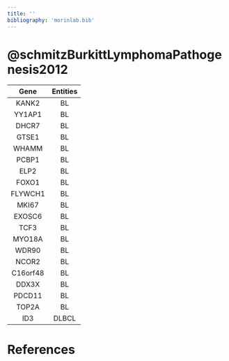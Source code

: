 ```yaml
---
title: ''
bibliography: 'morinlab.bib'
---
```


# @schmitzBurkittLymphomaPathogenesis2012
|Gene|Entities|
|:-:|:-:|
|KANK2|BL|
|YY1AP1|BL|
|DHCR7|BL|
|GTSE1|BL|
|WHAMM|BL|
|PCBP1|BL|
|ELP2|BL|
|FOXO1|BL|
|FLYWCH1|BL|
|MKI67|BL|
|EXOSC6|BL|
|TCF3|BL|
|MYO18A|BL|
|WDR90|BL|
|NCOR2|BL|
|C16orf48|BL|
|DDX3X|BL|
|PDCD11|BL|
|TOP2A|BL|
|ID3|DLBCL|

# References

